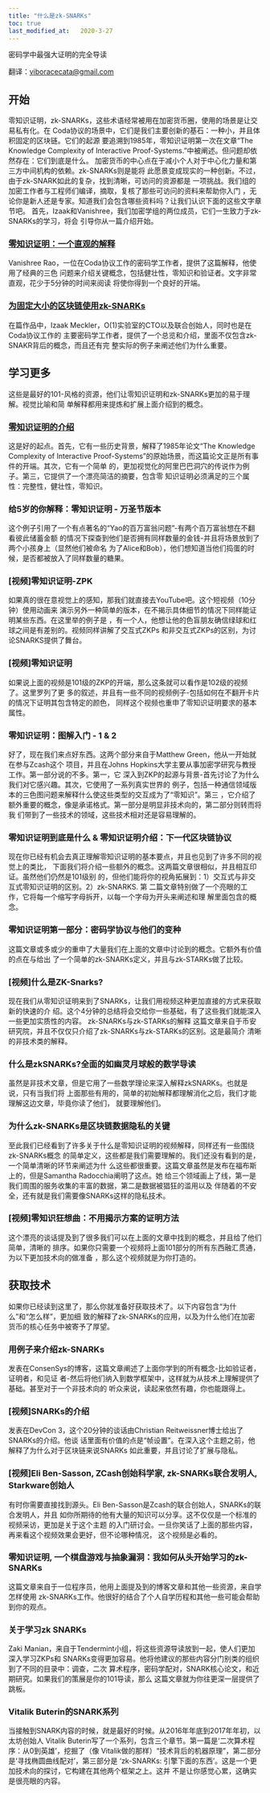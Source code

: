 ```yaml
---
title: "什么是zk-SNARKs"
toc: true
last_modified_at:   2020-3-27
---
```


密码学中最强大证明的完全导读

翻译：viboracecata@gmail.com

## 开始
零知识证明，zk-SNARKs，这些术语经常被用在加密货币圈，使用的场景是让交易私有化。在
Coda协议的场景中，它们是我们主要创新的基石：一种小，并且体积固定的区块链。它们的起源
要追溯到1985年，零知识证明第一次在文章“The Knowledge Complexity of Interactive
Proof-Systems.”中被阐述。但问题却依然存在：它们到底是什么。
加密货币的中心点在于减小个人对于中心化力量和第三方中间机构的依赖。zk-SNARKs则是能将
此愿景变成现实的一种创新。不过，由于zk-SNARK如此的复杂，找到清晰，可访问的资源都是
一项挑战。我们组的加密工作者与工程师们编译，摘取，复核了那些可访问的资料来帮助你入门
，无论你是新人还是专家。知道我们会包含哪些资料吗？让我们认识下面的这些文字章节吧。
首先，Izaak和Vanishree，我们加密学组的两位成员，它们一生致力于zk-SNARKs的学习，将会
引导你从一篇介绍开始。
### [零知识证明：一个直观的解释](https://codaprotocol.com/blog/zero-knowledge-proofs-an-intuitive-explanation)
Vanishree Rao，一位在Coda协议工作的密码学工作者，提供了这篇解释，他使用了经典的三色
问题来介绍关键概念，包括健壮性，零知识和验证者。文字非常直观，花少于5分钟的时间来阅读
将使你得到一个良好的开端。
### [为固定大小的区块链使用zk-SNARKs](https://www.youtube.com/watch?v=fjdDbE_fgww&feature=youtu.be)
在篇作品中，Izaak Meckler，O(1)实验室的CTO以及联合创始人，同时也是在Coda协议工作的
主要密码学工作者，提供了一个总览和介绍，里面不仅包含zk-SNAKR背后的概念，而且还有完
整实际的例子来阐述他们为什么重要。

## 学习更多
这些是最好的101-风格的资源，他们让零知识证明和zk-SNARKs更加的易于理解。视觉比喻和简
单解释都用来提炼和扩展上面介绍到的概念。
### [零知识证明的介绍]()
这是好的起点。首先，它有一些历史背景，解释了1985年论文“The Knowledge Complexity of
Interactive Proof-Systems”的原始场景，而这篇论文正是所有事件的开端。其次，它有一个简单
的，更加视觉化的阿里巴巴洞穴的传说作为例子。第三，它提供了一个漂亮简洁的摘要，包含零
知识证明必须满足的三个属性：完整性，健壮性，零知识。
### 给5岁的你解释：零知识证明 - 万圣节版本
这个例子引用了一个有点著名的“Yao的百万富翁问题”-有两个百万富翁想在不翻看彼此储蓄金额
的情况下探查到他们是否拥有同样数量的金钱-并且将场景放到了两个小孩身上（显然他们被命名
为了Alice和Bob），他们想知道当他们捣蛋的时候，是否都被放入了同样数量的糖果。
### [视频]零知识证明-ZPK
如果真的很在意视觉上的感知，那我们就直接去YouTube吧。这个短视频（10分钟）使用动画来
演示另外一种简单的版本，在不揭示具体细节的情况下同样能证明某些东西。在这里举的例子是
，有一个人，他想让他的色盲朋友确信绿球和红球之间是有差别的。视频同样讲解了交互式ZKPs
和非交互式ZKPs的区别，为讨论SNARKS提供了舞台。
### [视频]零知识证明
如果说上面的视频是101级的ZKP的开端，那么这条就可以看作是102级的视频了。这里罗列了更
多的叙述，并且有一些不同的视频例子-包括如何在不翻开卡片的情况下证明其包含特定的颜色，
同样这个视频也重申了零知识证明要求的基本属性。
### 零知识证明：图解入门 - 1 & 2
好了，现在我们来点好东西。这两个部分来自于Matthew Green，他从一开始就在参与Zcash这个
项目，并且在Johns Hopkins大学主要从事加密学研究与教授工作。第一部分说的不多。第一，它
深入到ZKP的起源与背景-首先讨论了为什么我们对它感兴趣。其次，它使用了一系列真实世界的
例子，包括一种通信领域版本的三色图问题来解释什么使这些类型的交互成为了“零知识”。第三
，它介绍了额外重要的概念，像是承诺格式。第一部分是明显非技术向的，第二部分则转而将我
们带到了一些技术的领域，这些技术相对还是容易理解的。
### 零知识证明到底是什么 & 零知识证明介绍：下一代区块链协议
现在你已经有机会去真正理解零知识证明的基本要点，并且也见到了许多不同的视觉上的类比，
下面我们将介绍一些额外的概念。这两篇文章很相似，并且相互印证。虽然他们仍然是101级别
的，但他们能将你的视角拓展到：1）交互式与非交互式零知识证明的区别。2）zk-SNARKS. 第
二篇文章特别做了一个亮眼的工作，它将每一个缩写字母拆开，以每一个字母为开头来阐述和理
解里面包含的概念。
### 零知识证明第一部分：密码学协议与他们的变种
这篇文章或多或少的重申了大量我们在上面的文章中讨论到的概念。它额外有价值的点在与给出
了一个简单的zk-SNARKs定义，并且与zk-STARKs做了比较。
### [视频]什么是ZK-Snarks?
现在我们从零知识证明来到了SNARKs，让我们用视频这种更加直接的方式来获取新的快速的介
绍。这个4分钟的总结将会交给你一些基础，有了这些我们就能深入一些更加实质性的内容。
zk-SNARKs与zk-STARKs的解释
这篇文章来自于币安研究院，并且不仅仅只介绍了zk-SNARKs与zk-STARKs的区别。这是最简介
清晰的非技术类的解释。
### 什么是zkSNARKs?全面的如幽灵月球般的数学导读
虽然是非技术文章，但是它用了一些数学理论来深入解释zkSNARKs。也就是说，只有当我们将
上面那些有用的，简单的初始解释都理解消化之后，我们才能理解这边文章，毕竟你读了他们，
就要理解他们。
### 为什么zk-SNARKs是区块链数据隐私的关键
至此我们已经看到了许多关于什么是零知识证明的视频解释，同样还有一些围绕zk-SNARKs概念
的简单定义，这些都是我们需要理解的。我们还没有看到的是，一个简单清晰的环节来阐述为什
么这些都很重要。这篇文章虽然是发布在福布斯上的，但是Samantha Radocchia阐明了这点。她
给三个领域画上了线，第一是我们周围的服务收集的丰富的数据，第二是数据被猖狂的滥用以及
伴随着的不安全，还有就是我们需要像SNARKs这样的隐私技术。
### [视频]零知识狂想曲：不用揭示方案的证明方法
这个漂亮的谈话提及到了很多我们可以在上面的文章中找到的概念，并且给了他们简单，清晰的
排序。如果你只需要一个视频将上面101部分的所有东西融汇贯通，为以下更加技术向的做准备
，那么这个视频就是为你打造的。

## 获取技术
如果你已经读到这里了，那么你就准备好获取技术了。以下内容包含“为什么”和“怎么样”，更加细
致的解释了zk-SNARKs的应用，以及为什么他们在加密货币的核心任务中被寄予了厚望。
### 用例子来介绍zk-SNARKs
发表在ConsenSys的博客，这篇文章阐述了上面你学到的所有概念-比如验证者，证明者，和见证
者-然后将他们纳入到数学框架中，这样就为从技术上理解提供了基础。甚至对于一个非技术向的
听众来说，读起来依然有趣，你也能跟得上。
### [视频]SNARKs的介绍
发表在DevCon 3，这个20分钟的谈话由Christian Reitweissner博士给出了SNARKs的介绍。他谈
话里面有价值的点是“帧设置”。在深入这个主题之前，他解释了为什么对于区块链来说SNARKs
如此重要，并且讨论了扩展与隐私。
### [视频]Eli Ben-Sasson, ZCash创始科学家, zk-SNARKs联合发明人, Starkware创始人
有时你需要直接找到源头。Eli Ben-Sasson是Zcash的联合创始人，SNARKs的联合发明人，并且
如你所期待的他有大量的知识可以分享。这不仅仅是一个标准的视频采访，更加是关于这个主题
的入门研讨会。一旦你笑话了上面的那些内容，再来看这个视频效果会更好，但不论哪种情况，
这个视频是必看的。
### 零知识证明, 一个棋盘游戏与抽象漏洞：我如何从头开始学习的zk-SNARKs
这篇文章来自于一位程序员，他用上面提及到的博客文章和其他一些资源，来自学怎样使用
zk-SNARKs工作。他很好的结合了个人自学历程和其他一些可能会帮助到你的观点。
### 关于学习zk SNARKs
Zaki Manian，来自于Tendermint小组，将这些资源导读放到一起，使人们更加深入学习ZKPs和
SNARKs变得更加容易。他将他建议的那些内容分门别类的组织到了不同的目录中：调查，二次
算术程序，密码学配对，SNARK核心论文，和近期研究。如果我们的策展是你的101导读，那么
这篇文章就为你往更深一层提供了跳板。
### Vitalik Buterin的SNARK系列
当接触到SNARK内容的时候，就是最好的时候。从2016年年底到2017年年初，以太坊创始人
Vitalik Buterin写了一个系列，包含三个章节。第一篇是‘二次算术程序：从0到英雄’，挖掘了（像
Vitalik做的那样）“技术背后的机器原理”，第二部分是‘寻找椭圆曲线配对’，第三部分是
‘zk-SNARKs: 引擎下面的东西’。这是一个更加技术向的探讨，它构建在其他两个框架之上。这并
不是让你感觉心累，这确实是很亮眼的内容。
